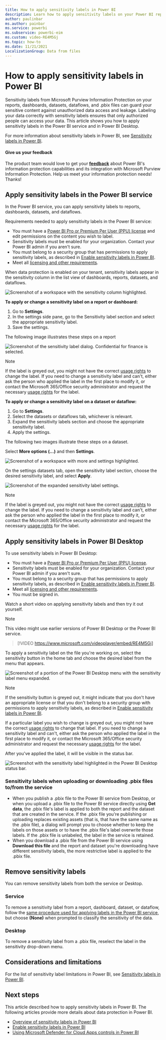 ```yaml
---
title: How to apply sensitivity labels in Power BI
description: Learn how to apply sensitivity labels on your Power BI reports, dashboards, datasets, dataflows, and .pbix files.
author: paulinbar
ms.author: painbar
ms.service: powerbi
ms.subservice: powerbi-eim
ms.custom: video-RE4M5Gj
ms.topic: how-to
ms.date: 11/21/2021
LocalizationGroup: Data from files
---
```

# How to apply sensitivity labels in Power BI

Sensitivity labels from Microsoft Purview Information Protection on your reports, dashboards, datasets, dataflows, and .pbix files can guard your sensitive content against unauthorized data access and leakage. Labeling your data correctly with sensitivity labels ensures that only authorized people can access your data. This article shows you how to apply sensitivity labels in the Power BI service and in Power BI Desktop.

For more information about sensitivity labels in Power BI, see [Sensitivity labels in Power BI](service-security-sensitivity-label-overview.md).

#### Give us your feedback

The product team would love to get your **[feedback](https://forms.office.com/pages/responsepage.aspx?id=v4j5cvGGr0GRqy180BHbR-PPBJBIRPlBpEYIBVrF5lRUREtUREJJRzJZSzcyM1pZWU9LOUdSVkFKWC4u)** about Power BI's information protection capabilities and its integration with Microsoft Purview Information Protection. Help us meet your information protection needs! Thanks!

## Apply sensitivity labels in the Power BI service

In the Power BI service, you can apply sensitivity labels to reports, dashboards, datasets, and dataflows.

Requirements needed to apply sensitivity labels in the Power BI service:

* You must have a [Power BI Pro or Premium Per User (PPU) license](./service-admin-purchasing-power-bi-pro.md) and edit permissions on the content you wish to label.
* Sensitivity labels must be enabled for your organization. Contact your Power BI admin if you aren't sure.
* You must belong to a security group that has permissions to apply sensitivity labels, as described in [Enable sensitivity labels in Power BI](./service-security-enable-data-sensitivity-labels.md).
* Meet all [licensing and other requirements](./service-security-enable-data-sensitivity-labels.md#licensing-and-requirements).

When data protection is enabled on your tenant, sensitivity labels appear in the sensitivity column in the list view of dashboards, reports, datasets, and dataflows.

![Screenshot of a workspace with the sensitivity column highlighted.](media/service-security-apply-data-sensitivity-labels/apply-data-sensitivity-labels-01.png)

**To apply or change a sensitivity label on a report or dashboard:**

1. Go to **Settings**.
1. In the settings side pane, go to the Sensitivity label section and select the appropriate sensitivity label.
1. Save the settings.

The following image illustrates these steps on a report

![Screenshot of the sensitivity label dialog. Confidential for finance is selected.](media/service-security-apply-data-sensitivity-labels/downstream-inheritance-user-consent-checkbox.png)

> [!NOTE]
> If the label is greyed out, you might not have the correct [usage rights](service-security-sensitivity-label-change-enforcement.md) to change the label. If you need to change a sensitivity label and can't, either ask the person who applied the label in the first place to modify it, or contact the Microsoft 365/Office security administrator and request the necessary [usage rights](service-security-sensitivity-label-change-enforcement.md) for the label.

**To apply or change a sensitivity label on a dataset or dataflow:**

1. Go to **Settings**.
1. Select the datasets or dataflows tab, whichever is relevant.
1. Expand the sensitivity labels section and choose the appropriate sensitivity label.
1. Apply the settings.

The following two images illustrate these steps on a dataset.

Select **More options (...)** and then **Settings**.

![Screenshot of a workspace with more and settings highlighted.](media/service-security-apply-data-sensitivity-labels/apply-data-sensitivity-labels-05.png)

On the settings datasets tab, open the sensitivity label section, choose the desired sensitivity label, and select **Apply**.

![Screenshot of the expanded sensitivity label settings.](media/service-security-apply-data-sensitivity-labels/apply-data-sensitivity-labels-06.png)

> [!NOTE]
> If the label is greyed out, you might not have the correct [usage rights](service-security-sensitivity-label-change-enforcement.md) to change the label. If you need to change a sensitivity label and can't, either ask the person who applied the label in the first place to modify it, or contact the Microsoft 365/Office security administrator and request the necessary [usage rights](service-security-sensitivity-label-change-enforcement.md) for the label.

## Apply sensitivity labels in Power BI Desktop

To use sensitivity labels in Power BI Desktop:

* You must have a [Power BI Pro or Premium Per User (PPU) license](./service-admin-purchasing-power-bi-pro.md).
* Sensitivity labels must be enabled for your organization. Contact your Power BI admin if you aren't sure.
* You must belong to a security group that has permissions to apply sensitivity labels, as described in [Enable sensitivity labels in Power BI](./service-security-enable-data-sensitivity-labels.md).
* Meet all [licensing and other requirements](./service-security-enable-data-sensitivity-labels.md#licensing-and-requirements).
* You must be signed in.

Watch a short video on applying sensitivity labels and then try it out yourself.

> [!NOTE]
> This video might use earlier versions of Power BI Desktop or the Power BI service.

> [!VIDEO https://www.microsoft.com/videoplayer/embed/RE4M5Gj]

To apply a sensitivity label on the file you're working on, select the sensitivity button in the home tab and choose the desired label from the menu that appears.

![Screenshot of a portion of the Power BI Desktop menu with the sensitivity label menu expanded.](media/service-security-apply-data-sensitivity-labels/sensitivity-label-menu-desktop.png)

> [!NOTE]
> If the sensitivity button is greyed out, it might indicate that you don't have an appropriate license or that you don't belong to a security group with permissions to apply sensitivity labels, as described in [Enable sensitivity labels in Power BI](./service-security-enable-data-sensitivity-labels.md).
>
> If a particular label you wish to change is greyed out, you might not have the correct [usage rights](service-security-sensitivity-label-change-enforcement.md) to change that label. If you need to change a sensitivity label and can't, either ask the person who applied the label in the first place to modify it, or contact the Microsoft 365/Office security administrator and request the necessary [usage rights](service-security-sensitivity-label-change-enforcement.md) for the label.

After you've applied the label, it will be visible in the status bar.

![Screenshot with the sensitivity label highlighted in the Power BI Desktop status bar.](media/service-security-apply-data-sensitivity-labels/sensitivity-label-in-desktop-status-bar.png)

### Sensitivity labels when uploading or downloading .pbix files to/from the service

* When you publish a .pbix file to the Power BI service from Desktop, or when you upload a .pbix file to the Power BI service directly using **Get data**, the .pbix file's label is applied to both the report and the dataset that are created in the service. If the .pbix file you're publishing or uploading replaces existing assets (that is, that have the same name as the .pbix file), a dialog will prompt you to choose whether to keep the labels on those assets or to have the .pbix file's label overwrite those labels. If the .pbix file is unlabeled, the label in the service is retained.
* When you download a .pbix file from the Power BI service using **Download this file** and the report and dataset you're downloading have different sensitivity labels, the more restrictive label is applied to the .pbix file.

## Remove sensitivity labels

You can remove sensitivity labels from both the service or Desktop.

### Service

To remove a sensitivity label from a report, dashboard, dataset, or dataflow, follow the [same procedure used for applying labels in the Power BI service](#apply-sensitivity-labels-in-the-power-bi-service), but choose **(None)** when prompted to classify the sensitivity of the data.

### Desktop

To remove a sensitivity label from a .pbix file, reselect the label in the sensitivity drop-down menu.

## Considerations and limitations

For the list of sensitivity label limitations in Power BI, see [Sensitivity labels in Power BI](service-security-sensitivity-label-overview.md#considerations-and-limitations).

## Next steps

This article described how to apply sensitivity labels in Power BI. The following articles provide more details about data protection in Power BI.

* [Overview of sensitivity labels in Power BI](./service-security-sensitivity-label-overview.md)
* [Enable sensitivity labels in Power BI](./service-security-enable-data-sensitivity-labels.md)
* [Using Microsoft Defender for Cloud Apps controls in Power BI](./service-security-using-defender-for-cloud-apps-controls.md)
